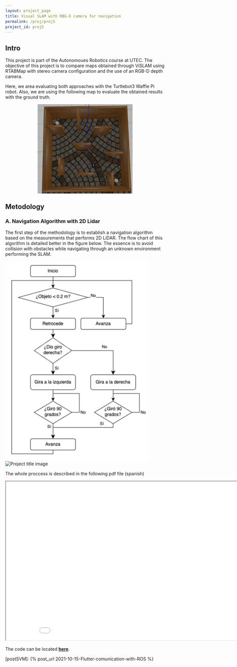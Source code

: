 ```yaml
---
layout: project_page
title: Visual SLAM with RBG-D camera for navigation
permalink: /proj/proj5
project_id: proj5
---
```


## Intro

This project is part of the Autonomoues Robotics course at UTEC. The objective of this project is to compare maps obtained through ViSLAM using RTABMap with stereo camera configuration and the use of an RGB-D depth camera.

Here, we area evaluating both approaches with the Turtlebot3 Waffle Pi robot. Also, we are using the following map to evaluate the obtained results with the ground truth.

<img src="/proj/proj5/turtlebot_maze_map_modified.png" style="display: block;margin-left: auto; margin-right: auto;" width="300">

## Metodology

### A. Navigation Algorithm with 2D Lidar

The first step of the methodology is to establish a navigation algorithm based on the measurements that performs 2D LiDAR. The flow chart of this algorithm is detailed better in the figure below. The essence is to avoid collision with obstacles while navigating through an unknown environment performing the SLAM.

<img src="/proj/proj5/diagrama-flujo.png" align="center" width="450">



<img src='/proj/proj5/gg.gif'  alt="Project title image">

The whole proccess is described in the following pdf file (spanish)

<iframe src="/proj/proj5/Proyecto_Fundamentos.pdf" height="500" width="900"></iframe>

The code can be located __[here](https://github.com/Jimi1811/Visual_SLAM_in_turtlebot3)__.

[projectRepo]: https://github.com/manul30/Flutter-bobelto
[postSVM]: {% post_url 2021-10-15-Flutter-comunication-with-ROS %}
